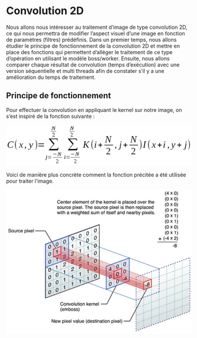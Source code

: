 # Convolution 2D

Nous allons nous intéresser au traitement d’image de type convolution 2D, ce qui nous permettra de modifier l’aspect visuel d’une image en fonction de paramètres (filtres) prédéfinis. Dans un premier temps, nous allons étudier le principe de fonctionnement de la convolution 2D et mettre en place des fonctions qui permettent d’alléger le traitement de ce type d’opération en utilisant le modèle boss/worker. Ensuite, nous allons comparer chaque résultat de convolution (temps d’exécution) avec une version séquentielle et multi threads afin de constater s’il y a une amélioration du temps de traitement.

## Principe de fonctionnement

Pour effectuer la convolution en appliquant le kernel sur notre image, on s’est inspiré de la fonction suivante :

![Formule de convolution](/images/form.png)

Voici de manière plus concrète comment la fonction précitée a été utilisée pour traiter l’image.

![Convolution](/images/conv.png)
